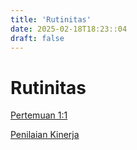 ```yaml
---
title: 'Rutinitas'
date: 2025-02-18T18:23::04
draft: false
---
```


# Rutinitas

[Pertemuan 1:1](Rutinitas%208e811c36fcd64f3cac28c42bf64eb6c7/Pertemuan%201%201%20fe468857e8a04c61a453583d168d7608.md)

[Penilaian Kinerja](Rutinitas%208e811c36fcd64f3cac28c42bf64eb6c7/Penilaian%20Kinerja%203b0b7e8a52404b79a036bf2b7662796e.md)
